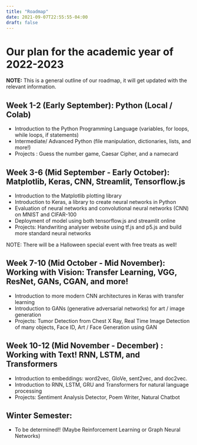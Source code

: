```yaml
---
title: "Roadmap"
date: 2021-09-07T22:55:55-04:00
draft: false
---
```

# Our plan for the academic year of 2022-2023
**NOTE:** This is a general outline of our roadmap, it will get updated with the relevant information.
## Week 1-2 (Early September): Python (Local / Colab)
- Introduction to the Python Programming Language (variables, for loops, while loops, if statements)
- Intermediate/ Advanced Python (file manipulation, dictionaries, lists, and more!)
- Projects : Guess the number game, Caesar Cipher, and a namecard

## Week 3-6 (Mid September - Early October): Matplotlib, Keras, CNN, Streamlit, Tensorflow.js
- Introduction to the Matplotlib plotting library
- Introduction to Keras, a library to create neural networks in Python
- Evaluation of neural networks and convolutional neural networks (CNN) on MNIST and CIFAR-100
- Deployment of model using both tensorflow.js and streamlit online
- Projects: Handwriting analyser website using tf.js and p5.js and build more standard neural networks

NOTE: There will be a Halloween special event with free treats as well!

## Week 7-10 (Mid October - Mid November): Working with Vision: Transfer Learning, VGG, ResNet, GANs, CGAN, and more! 
- Introduction to more modern CNN architectures in Keras with transfer learning
- Introduction to GANs (generative adversarial networks) for art / image generation
- Projects: Tumor Detection from Chest X Ray, Real Time Image Detection of many objects, Face ID, Art / Face Generation using GAN


## Week 10-12 (Mid November - December) : Working with Text! RNN, LSTM, and Transformers
- Introduction to embeddings: word2vec, GloVe, sent2vec, and doc2vec.
- Introduction to RNN, LSTM, GRU and Transformers for natural language processing
- Projects: Sentiment Analysis Detector, Poem Writer, Natural Chatbot

## Winter Semester:
- To be determined!! (Maybe Reinforcement Learning or Graph Neural Networks)
